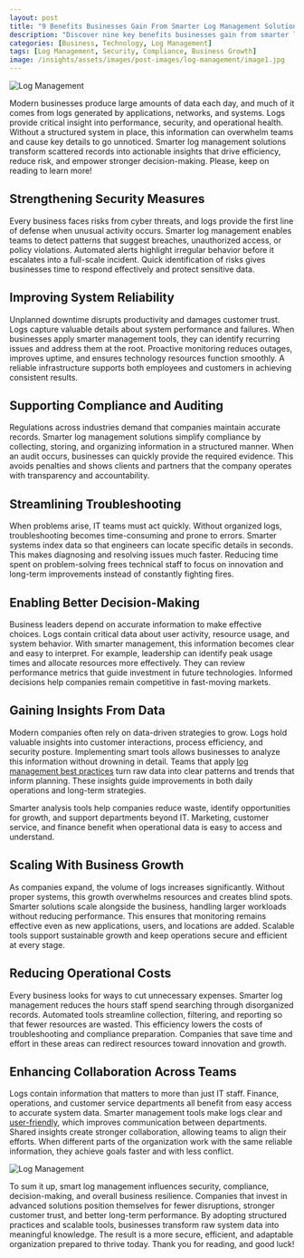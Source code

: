 ```yaml
---
layout: post
title: "9 Benefits Businesses Gain From Smarter Log Management Solutions"
description: "Discover nine key benefits businesses gain from smarter log management solutions including security, compliance, cost reduction, and improved decision-making."
categories: [Business, Technology, Log Management]
tags: [Log Management, Security, Compliance, Business Growth]
image: /insights/assets/images/post-images/log-management/image1.jpg
---
```


![Log Management](/insights/assets/images/post-images/log-management/image1.jpg)

Modern businesses produce large amounts of data each day, and much of it comes from logs generated by applications, networks, and systems. Logs provide critical insight into performance, security, and operational health. Without a structured system in place, this information can overwhelm teams and cause key details to go unnoticed. Smarter log management solutions transform scattered records into actionable insights that drive efficiency, reduce risk, and empower stronger decision-making. Please, keep on reading to learn more!

## Strengthening Security Measures

Every business faces risks from cyber threats, and logs provide the first line of defense when unusual activity occurs. Smarter log management enables teams to detect patterns that suggest breaches, unauthorized access, or policy violations. Automated alerts highlight irregular behavior before it escalates into a full-scale incident. Quick identification of risks gives businesses time to respond effectively and protect sensitive data.

## Improving System Reliability

Unplanned downtime disrupts productivity and damages customer trust. Logs capture valuable details about system performance and failures. When businesses apply smarter management tools, they can identify recurring issues and address them at the root. Proactive monitoring reduces outages, improves uptime, and ensures technology resources function smoothly. A reliable infrastructure supports both employees and customers in achieving consistent results.

## Supporting Compliance and Auditing

Regulations across industries demand that companies maintain accurate records. Smarter log management solutions simplify compliance by collecting, storing, and organizing information in a structured manner. When an audit occurs, businesses can quickly provide the required evidence. This avoids penalties and shows clients and partners that the company operates with transparency and accountability.

## Streamlining Troubleshooting

When problems arise, IT teams must act quickly. Without organized logs, troubleshooting becomes time-consuming and prone to errors. Smarter systems index data so that engineers can locate specific details in seconds. This makes diagnosing and resolving issues much faster. Reducing time spent on problem-solving frees technical staff to focus on innovation and long-term improvements instead of constantly fighting fires.

## Enabling Better Decision-Making

Business leaders depend on accurate information to make effective choices. Logs contain critical data about user activity, resource usage, and system behavior. With smarter management, this information becomes clear and easy to interpret. For example, leadership can identify peak usage times and allocate resources more effectively. They can review performance metrics that guide investment in future technologies. Informed decisions help companies remain competitive in fast-moving markets.

## Gaining Insights From Data

Modern companies often rely on data-driven strategies to grow. Logs hold valuable insights into customer interactions, process efficiency, and security posture. Implementing smart tools allows businesses to analyze this information without drowning in detail. Teams that apply [log management best practices](https://logmanager.com/blog/log-management/log-management-best-practices/) turn raw data into clear patterns and trends that inform planning. These insights guide improvements in both daily operations and long-term strategies.

Smarter analysis tools help companies reduce waste, identify opportunities for growth, and support departments beyond IT. Marketing, customer service, and finance benefit when operational data is easy to access and understand.

## Scaling With Business Growth

As companies expand, the volume of logs increases significantly. Without proper systems, this growth overwhelms resources and creates blind spots. Smarter solutions scale alongside the business, handling larger workloads without reducing performance. This ensures that monitoring remains effective even as new applications, users, and locations are added. Scalable tools support sustainable growth and keep operations secure and efficient at every stage.

## Reducing Operational Costs

Every business looks for ways to cut unnecessary expenses. Smarter log management reduces the hours staff spend searching through disorganized records. Automated tools streamline collection, filtering, and reporting so that fewer resources are wasted. This efficiency lowers the costs of troubleshooting and compliance preparation. Companies that save time and effort in these areas can redirect resources toward innovation and growth.

## Enhancing Collaboration Across Teams

Logs contain information that matters to more than just IT staff. Finance, operations, and customer service departments all benefit from easy access to accurate system data. Smarter management tools make logs clear and [user-friendly](https://www.lenovo.com/gb/en/glossary/user-friendly/?srsltid%3DAfmBOopf4oDiM6sz-gUriUktFhvVLZ383oh00grgFmSi91Lc5Exmxvvb), which improves communication between departments. Shared insights create stronger collaboration, allowing teams to align their efforts. When different parts of the organization work with the same reliable information, they achieve goals faster and with less conflict.

![Log Management](/insights/assets/images/post-images/log-management/image2.jpg)

To sum it up, smart log management influences security, compliance, decision-making, and overall business resilience. Companies that invest in advanced solutions position themselves for fewer disruptions, stronger customer trust, and better long-term performance. By adopting structured practices and scalable tools, businesses transform raw system data into meaningful knowledge. The result is a more secure, efficient, and adaptable organization prepared to thrive today. Thank you for reading, and good luck!
